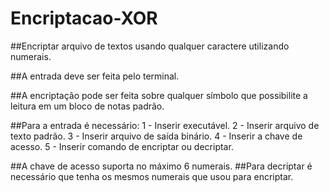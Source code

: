 # Encriptacao-XOR
##Encriptar arquivo de textos usando qualquer caractere utilizando numerais.

##A entrada deve ser feita pelo terminal.

##A encriptação pode ser feita sobre qualquer símbolo que possibilite a leitura em um bloco de notas padrão.

##Para a entrada é necessário:
  1 - Inserir executável.
  2 - Inserir arquivo de texto padrão.
  3 - Inserir arquivo de saída binário.
  4 - Inserir a chave de acesso.
  5 - Inserir comando de encriptar ou decriptar.

##A chave de acesso suporta no máximo 6 numerais.
##Para decriptar é necessário que tenha os mesmos numerais que usou para encriptar.


